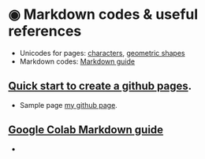 #  ◉ Markdown codes & useful references

* Unicodes for pages: [characters](https://www.w3.org/TR/xml-entity-names/025.html), [geometric shapes](https://jrgraphix.net/r/Unicode/25A0-25FF)
* Markdown codes: [Markdown guide](https://www.markdownguide.org/getting-started/)  

## [Quick start to create a github pages](https://docs.github.com/en/pages/quickstart). 

* Sample page [my github page](MK316.github.io). 


## [Google Colab Markdown guide](https://colab.research.google.com/notebooks/markdown_guide.ipynb)

* 
